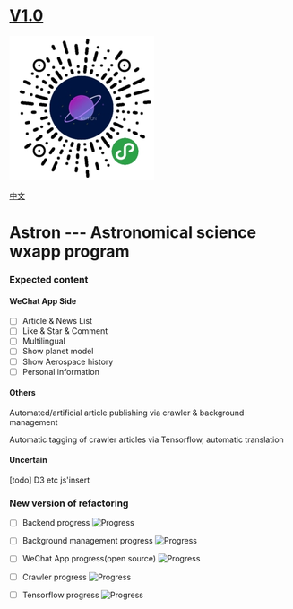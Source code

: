 # [V1.0](https://github.com/jevonsofcode/Astron/tree/%E5%88%9D%E5%A7%8B%E7%89%88%E6%9C%AC%EF%BC%88%E5%BC%83%EF%BC%89)

<img src="./READMESOURCE/qrcode.jpg" alt="qrcode" />  

[中文](./README.zh-CN.md)

# Astron --- Astronomical science wxapp program

### Expected content

#### WeChat App Side

- [ ] Article & News List  
- [ ] Like & Star & Comment  
- [ ] Multilingual
- [ ] Show planet model
- [ ] Show Aerospace history  
- [ ] Personal information

#### Others

Automated/artificial article publishing via crawler & background management  

Automatic tagging of crawler articles via Tensorflow, automatic translation

#### Uncertain

[todo] D3 etc js'insert 

### New version of refactoring

- [ ] Backend progress 
![Progress](http://progressed.io/bar/40)

- [ ] Background management progress 
![Progress](http://progressed.io/bar/0)

- [ ] WeChat App progress(open source)
![Progress](http://progressed.io/bar/0)

- [ ] Crawler progress
![Progress](http://progressed.io/bar/0)

- [ ] Tensorflow progress 
![Progress](http://progressed.io/bar/0)

